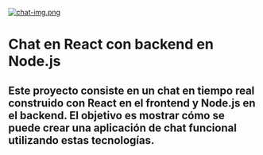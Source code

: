 [![chat-img.png](https://i.postimg.cc/CxvwBXvV/chat-img.png)](https://postimg.cc/0zJThWRt)

# Chat en React con backend en Node.js

## Este proyecto consiste en un chat en tiempo real construido con React en el frontend y Node.js en el backend. El objetivo es mostrar cómo se puede crear una aplicación de chat funcional utilizando estas tecnologías.
